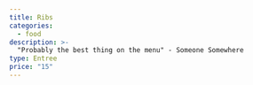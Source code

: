 ```yaml
---
title: Ribs
categories:
  - food
description: >-
  "Probably the best thing on the menu" - Someone Somewhere
type: Entree
price: "15"
---
```

